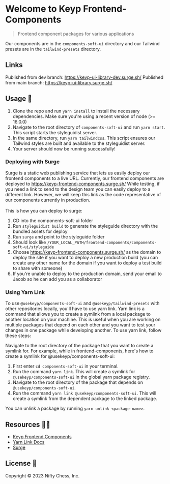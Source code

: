 # Welcome to Keyp Frontend-Components

> Frontend component packages for various applications

Our components are in the `components-soft-ui` directory and our Tailwind presets are in the `tailwind-presets`
directory.

## Links

Published from dev branch: https://keyp-ui-library-dev.surge.sh/
Published from main branch: https://keyp-ui-library.surge.sh/

## Usage 📖

1. Clone the repo and run `yarn install` to install the necessary dependencies. Make sure you're using a recent version of node (>= 16.0.0)
2. Navigate to the root directory of `components-soft-ui` and run `yarn start`. This script starts the styleguidist
   server.
3. In the same directory, run `yarn tailwindcss`. This script ensures our Tailwind styles are built and available to the
   styleguidist server.
4. Your server should now be running successfully!

### Deploying with Surge

Surge is a static web publishing service that lets us easily deploy our frontend components to a live URL.
Currently, our frontend components are deployed to https://keyp-frontend-components.surge.sh/
While testing, if you need a link to send to the design team you can easily deploy to a different link. However,
we will keep this link as the code representative of our components currently in production.
<br /><br />This is how you can deploy to surge:

1. CD into the components-soft-ui folder
2. Run `styleguidist build` to generate the styleguide directory with the bundled assets for deploy
3. Run `surge` and point to the styleguide folder
4. Should look like `/YOUR_LOCAL_PATH/frontend-components/components-soft-ui/styleguide`
5. Choose https://keyp-frontend-components.surge.sh/ as the domain to deploy the site if you want to deploy a new
   production build (you can create any other name for the domain if you want to deploy a test build to share with
   someone)
6. If you're unable to deploy to the production domain, send your email to Jacob so he can add you as a collaborator

### Using Yarn Link

To use `@usekeyp/components-soft-ui` and `@usekeyp/tailwind-presets` with other repositories locally, you'll have to use
yarn link. Yarn link is a command that allows you to create a symlink from a local package to another location on your
machine. This is useful when you are working on multiple packages that depend on each other and you want to test your
changes in one package while developing another.
To use yarn link, follow these steps:

Navigate to the root directory of the package that you want to create a symlink for. For example, while in
frontend-components, here's how to create a symlink for @usekeyp/components-soft-ui:

1. First enter `cd components-soft-ui` in your terminal.
2. Run the command `yarn link`. This will create a symlink for `@usekeyp/components-soft-ui` in the global yarn package
   registry.
3. Navigate to the root directory of the package that depends on `@usekeyp/components-soft-ui`.
4. Run the command `yarn link @usekeyp/components-soft-ui`. This will create a symlink from the dependent package to the
   linked package.

You can unlink a package by running `yarn unlink <package-name>`.

## Resources 🧑‍💻

- [Keyp Frontend Components](https://github.com/UseKeyp/frontend-components)
- [Yarn Link Docs](https://yarnpkg.com/cli/link)
- [Surge](https://surge.sh/)

## License 📝

Copyright © 2023 Nifty Chess, Inc.<br />
